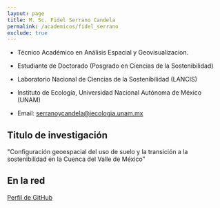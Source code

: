 ```yaml
---
layout: page
title: M. Sc. Fidel Serrano Candela
permalink: /academicos/fidel_serrano
exclude: true
---
```


- Técnico Académico en Análisis Espacial y Geovisualizacion.

- Estudiante de Doctorado (Posgrado en Ciencias de la Sostenibilidad)

- Laboratorio Nacional de Ciencias de la Sostenibilidad (LANCIS)

- Instituto de Ecología, Universidad Nacional Autónoma de México (UNAM)

- Email: serranoycandela@iecologia.unam.mx 

## Titulo de investigación

"Configuración geoespacial del uso de suelo y la transición a la sostenibilidad en la Cuenca del Valle de México”


## En la red

[Perfil de GitHub](https://github.com/serranoycandela)
